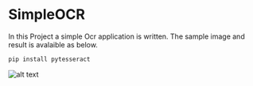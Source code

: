 # SimpleOCR

In this Project a simple Ocr application is written. The sample image and result is avalaible as below.

```bash
pip install pytesseract 

```

![alt text](http://https://irtechnet.com/wp-content/uploads/2020/06/3-1.jpg)
